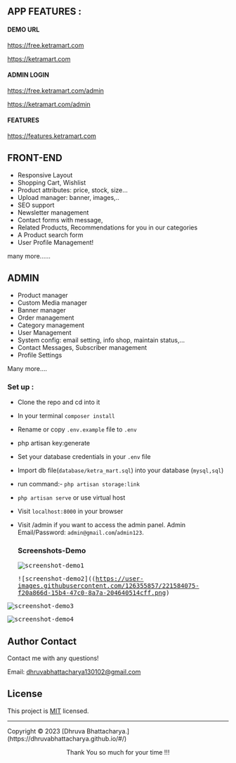 
## APP FEATURES :

#### DEMO URL
https://free.ketramart.com

https://ketramart.com

#### ADMIN LOGIN
https://free.ketramart.com/admin

https://ketramart.com/admin

#### FEATURES
https://features.ketramart.com

##  FRONT-END 

- Responsive Layout
- Shopping Cart, Wishlist
- Product attributes: price, stock, size...
- Upload manager: banner, images,..
- SEO support
- Newsletter management
- Contact forms with message,
- Related Products, Recommendations for you in our categories
- A Product search form
- User Profile Management!


many more......

## ADMIN 


- Product manager
- Custom Media manager 
- Banner manager
- Order management
- Category management
- User Management
- System config: email setting, info shop, maintain status,...
- Contact Messages, Subscriber management
- Profile Settings

Many more....


### Set up :

- Clone the repo and cd into it
- In your terminal ```composer install```
- Rename or copy ```.env.example``` file to ``.env``
- php artisan key:generate
- Set your database credentials in your ```.env``` file
- Import db file(```database/ketra_mart.sql```) into your database (```mysql,sql```)
- run command:-  ```php artisan storage:link```
- ```php artisan serve``` or use virtual host
- Visit ```localhost:8000``` in your browser
- Visit /admin if you want to access the admin panel. Admin Email/Password: ```admin@gmail.com```/```admin123```. 


  ### Screenshots-Demo
  <kbd>![screenshot-demo1](https://user-images.githubusercontent.com/126355857/221583970-ca87d686-7da9-45fb-bf34-91a51ab11837.png)</kbd><br>
  
  <kbd>![screenshot-demo2]((https://user-images.githubusercontent.com/126355857/221584075-f20a866d-15b4-47c0-8a7a-204640514cff.png)</kbd><br>
  
 <kbd>![screenshot-demo3](https://user-images.githubusercontent.com/126355857/221584267-0bf09c30-01f4-42a2-89a3-3099e842649a.png)</kbd><br> 
 
 <kbd>![screenshot-demo4](https://user-images.githubusercontent.com/126355857/221584400-460711c3-fe21-431b-8ce0-09dada73f832.png)</kbd><br> 

 ## Author Contact
  Contact me with any questions!<br>

  Email: dhruvabhattacharya130102@gmail.com

  ## License
  This project is [MIT](https://choosealicense.com/licenses/mit/) licensed.<br />
  
<hr>
  Copyright © 2023 [Dhruva Bhattacharya.](https://dhruvabhattacharya.github.io/#/)
  
<p style="text-align:center">Thank You so much for your time !!!</p>

